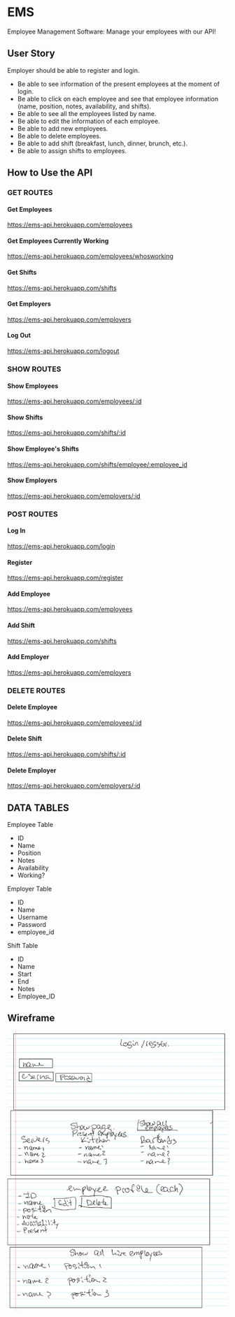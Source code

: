 # EMS
Employee Management Software: Manage your employees with our API!

## User Story

Employer should be able to register and login. 
- Be able to see information of the present employees at the moment of login. 
- Be able to click on each employee and see that employee information
(name, position, notes, availability, and shifts).
- Be able to see all the employees listed by name.
- Be able to edit the information of each employee.
- Be able to add new employees.
- Be able to delete employees. 
- Be able to add shift (breakfast, lunch, dinner, brunch, etc.).
- Be able to assign shifts to employees. 

## How to Use the API

### GET ROUTES

#### Get Employees

https://ems-api.herokuapp.com/employees

#### Get Employees Currently Working

https://ems-api.herokuapp.com/employees/whosworking

#### Get Shifts

https://ems-api.herokuapp.com/shifts

#### Get Employers

https://ems-api.herokuapp.com/employers

#### Log Out

https://ems-api.herokuapp.com/logout

### SHOW ROUTES

#### Show Employees

https://ems-api.herokuapp.com/employees/:id

#### Show Shifts

https://ems-api.herokuapp.com/shifts/:id

#### Show Employee's Shifts

https://ems-api.herokuapp.com/shifts/employee/:employee_id

#### Show Employers

https://ems-api.herokuapp.com/employers/:id

### POST ROUTES

#### Log In

https://ems-api.herokuapp.com/login

#### Register

https://ems-api.herokuapp.com/register

#### Add Employee

https://ems-api.herokuapp.com/employees

#### Add Shift

https://ems-api.herokuapp.com/shifts

#### Add Employer

https://ems-api.herokuapp.com/employers

### DELETE ROUTES

#### Delete Employee

https://ems-api.herokuapp.com/employees/:id

#### Delete Shift

https://ems-api.herokuapp.com/shifts/:id

#### Delete Employer

https://ems-api.herokuapp.com/employers/:id




## DATA TABLES

Employee Table

- ID
- Name
- Position
- Notes
- Availability
- Working?

Employer Table

- ID
- Name
- Username
- Password
- employee_id

Shift Table

- ID
- Name
- Start
- End
- Notes
- Employee_ID

## Wireframe

![Wireframe](Wireframe/WireFrame.jpeg)